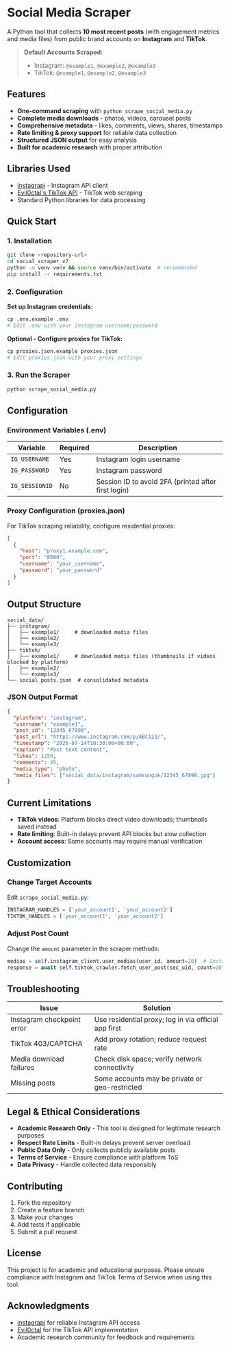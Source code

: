 # Social Media Scraper

A Python tool that collects **10 most recent posts** (with engagement metrics and media files) from public brand accounts on **Instagram** and **TikTok**.

> **Default Accounts Scraped:**
> - Instagram: `@example1`, `@example2`, `@example3`  
> - TikTok: `@example1`, `@example2`, `@example3`  

## Features

- **One-command scraping** with `python scrape_social_media.py`
- **Complete media downloads** - photos, videos, carousel posts
- **Comprehensive metadata** - likes, comments, views, shares, timestamps
- **Rate limiting & proxy support** for reliable data collection
- **Structured JSON output** for easy analysis
- **Built for academic research** with proper attribution

## Libraries Used

- [instagrapi](https://github.com/subzeroid/instagrapi) - Instagram API client
- [Evil0ctal's TikTok API](https://github.com/Evil0ctal/Douyin_TikTok_Download_API) - TikTok web scraping
- Standard Python libraries for data processing

## Quick Start

### 1. Installation

```bash
git clone <repository-url>
cd social_scraper_v7
python -m venv venv && source venv/bin/activate  # recommended
pip install -r requirements.txt
```

### 2. Configuration

**Set up Instagram credentials:**
```bash
cp .env.example .env
# Edit .env with your Instagram username/password
```

**Optional - Configure proxies for TikTok:**
```bash
cp proxies.json.example proxies.json
# Edit proxies.json with your proxy settings
```

### 3. Run the Scraper

```bash
python scrape_social_media.py
```

## Configuration

### Environment Variables (.env)

| Variable | Required | Description |
|----------|----------|-------------|
| `IG_USERNAME` | Yes | Instagram login username |
| `IG_PASSWORD` | Yes | Instagram password |
| `IG_SESSIONID` | No | Session ID to avoid 2FA (printed after first login) |

### Proxy Configuration (proxies.json)

For TikTok scraping reliability, configure residential proxies:

```json
[
  {
    "host": "proxy1.example.com",
    "port": "8080", 
    "username": "your_username",
    "password": "your_password"
  }
]
```

## Output Structure

```
social_data/
├── instagram/
│   ├── example1/     # downloaded media files
│   ├── example2/
│   └── example3/
├── tiktok/
│   ├── example1/     # downloaded media files (thumbnails if videos blocked by platform)
│   ├── example2/
│   └── example3/
└── social_posts.json  # consolidated metadata
```

### JSON Output Format

```json
{
  "platform": "instagram",
  "username": "example1",
  "post_id": "12345_67890",
  "post_url": "https://www.instagram.com/p/ABC123/",
  "timestamp": "2025-07-14T10:30:00+00:00",
  "caption": "Post text content",
  "likes": 1250,
  "comments": 45,
  "media_type": "photo",
  "media_files": ["social_data/instagram/samsunguk/12345_67890.jpg"]
}
```

## Current Limitations

- **TikTok videos**: Platform blocks direct video downloads; thumbnails saved instead
- **Rate limiting**: Built-in delays prevent API blocks but slow collection
- **Account access**: Some accounts may require manual verification

## Customization

### Change Target Accounts

Edit `scrape_social_media.py`:

```python
INSTAGRAM_HANDLES = ['your_account1', 'your_account2']
TIKTOK_HANDLES = ['your_account1', 'your_account2']
```

### Adjust Post Count

Change the `amount` parameter in the scraper methods:

```python
medias = self.instagram_client.user_medias(user_id, amount=20)  # Instagram
response = await self.tiktok_crawler.fetch_user_post(sec_uid, count=20)  # TikTok
```

## Troubleshooting

| Issue | Solution |
|-------|----------|
| Instagram checkpoint error | Use residential proxy; log in via official app first |
| TikTok 403/CAPTCHA | Add proxy rotation; reduce request rate |
| Media download failures | Check disk space; verify network connectivity |
| Missing posts | Some accounts may be private or geo-restricted |

## Legal & Ethical Considerations

- **Academic Research Only** - This tool is designed for legitimate research purposes
- **Respect Rate Limits** - Built-in delays prevent server overload
- **Public Data Only** - Only collects publicly available posts
- **Terms of Service** - Ensure compliance with platform ToS
- **Data Privacy** - Handle collected data responsibly

## Contributing

1. Fork the repository
2. Create a feature branch
3. Make your changes
4. Add tests if applicable
5. Submit a pull request

## License

This project is for academic and educational purposes. Please ensure compliance with Instagram and TikTok Terms of Service when using this tool.

## Acknowledgments

- [instagrapi](https://github.com/subzeroid/instagrapi) for reliable Instagram API access
- [Evil0ctal](https://github.com/Evil0ctal) for the TikTok API implementation
- Academic research community for feedback and requirements
